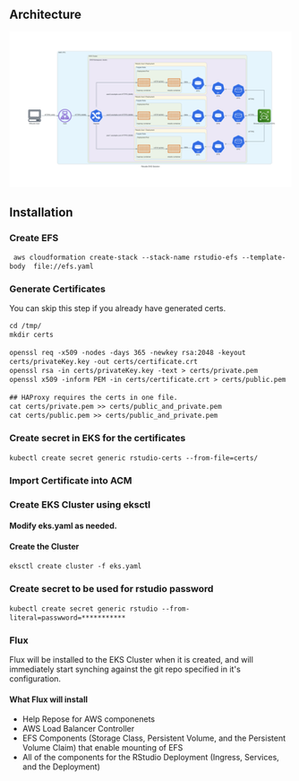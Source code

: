## Architecture
![](diagram/rstudio_eks_solution.png)

## Installation
### Create EFS 
```
 aws cloudformation create-stack --stack-name rstudio-efs --template-body  file://efs.yaml
```

### Generate Certificates
You can skip this step if you already have generated certs. 
```
cd /tmp/
mkdir certs

openssl req -x509 -nodes -days 365 -newkey rsa:2048 -keyout certs/privateKey.key -out certs/certificate.crt
openssl rsa -in certs/privateKey.key -text > certs/private.pem 
openssl x509 -inform PEM -in certs/certificate.crt > certs/public.pem 

## HAProxy requires the certs in one file. 
cat certs/private.pem >> certs/public_and_private.pem
cat certs/public.pem >> certs/public_and_private.pem
```
### Create secret in EKS for the certificates
```
kubectl create secret generic rstudio-certs --from-file=certs/
```

### Import Certificate into ACM

### Create EKS Cluster using eksctl

#### Modify eks.yaml as needed. 

#### Create the Cluster
```
eksctl create cluster -f eks.yaml   
```

### Create secret to be used for rstudio password
```
kubectl create secret generic rstudio --from-literal=passwword=***********
```

### Flux
Flux will be installed to the EKS Cluster when it is created, and will immediately start synching against the git repo specified in it's configuration. 
#### What Flux will install
* Help Repose for AWS componenets
* AWS Load Balancer Controller
* EFS Components (Storage Class, Persistent Volume, and the Persistent Volume Claim) that enable mounting of EFS
* All of the components for the RStudio Deployment (Ingress, Services, and the Deployment)




